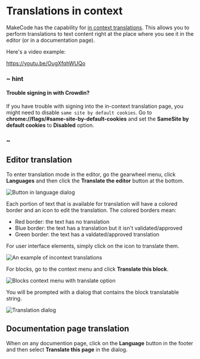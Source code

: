 # Translations in context

MakeCode has the capability for [in context translations](https://support.crowdin.com/in-context-localization/). This allows you to perform translations to text content right at the place where you see it in the editor (or in a documentation page).

Here's a video example:

https://youtu.be/OugXfqhWUQo

### ~ hint

#### Trouble signing in with Crowdin?

If you have trouble with signing into the in-context translation page,
you might need to disable ``same site by default cookies``.
Go to **chrome://flags/#same-site-by-default-cookies**
and set the **SameSite by default cookies** to **Disabled** option.

### ~

## Editor translation

To enter translation mode in the editor, go the gearwheel menu, click **Languages** and then click the **Translate the editor** button at the bottom.

![Button in language dialog](/static/blog/translations-in-context/translatebutton.png)

Each portion of text that is available for translation will have a colored border and an icon to edit the translation. The colored borders mean:

* Red border: the text has no translation
* Blue border: the text has a translation but it isn't validated/approved
* Green border: the text has a valdated/approved translation

For user interface elements, simply click on the icon to translate them.

![An example of incontext translations](/static/blog/translations-in-context/home.png)

For blocks, go to the context menu
and click **Translate this block**.

![Blocks context menu with translate option](/static/blog/translations-in-context/contextmenu.png)

You will be prompted with a dialog that contains the block translatable string.

![Translation dialog](/static/blog/translations-in-context/block.png)

## Documentation page translation

When on any documention page, click on the **Language** button
in the footer and then select **Translate this page** in the dialog.

